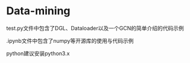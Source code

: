 # Data-mining

test.py文件中包含了DGL、Dataloader以及一个GCN的简单介绍的代码示例


.ipynb文件中包含了numpy等开源库的使用与代码示例

python建议安装python3.x

